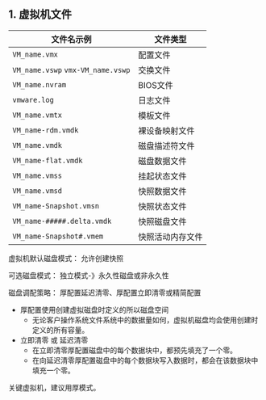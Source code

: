 ## 1. 虚拟机文件



文件名示例 | 文件类型
-- | --
`VM_name.vmx` | 配置文件
`VM_name.vswp`  `vmx-VM_name.vswp` | 交换文件
`VM_name.nvram` | BIOS文件
`vmware.log` | 日志文件
`VM_name.vmtx` |  模板文件
`VM_name-rdm.vmdk` |  裸设备映射文件
`VM_name.vmdk` | 磁盘描述符文件
`VM_name-flat.vmdk` |  磁盘数据文件
`VM_name.vmss` | 挂起状态文件
`VM_name.vmsd` | 快照数据文件
`VM_name-Snapshot.vmsn` | 快照状态文件
`VM_name-#####.delta.vmdk` | 快照磁盘文件
`VM_name-Snapshot#.vmem` | 快照活动内存文件



虚拟机默认磁盘模式： 允许创建快照

可选磁盘模式： 独立模式-》永久性磁盘或非永久性

磁盘调配策略： 厚配置延迟清零、厚配置立即清零或精简配置



+ 厚配置使用创建虚拟磁盘时定义的所以磁盘空间
  + 无论客户操作系统文件系统中的数据量如何，虚拟机磁盘均会使用创建时定义的所有容量。
+ 立即清零 或 延迟清零
  + 在立即清零厚配置磁盘中的每个数据块中，都预先填充了一个零。
  + 在向延迟清零厚配置磁盘中的每个数据块写入数据时，都会在该数据块中填充一个零。



关键虚拟机，建议用厚模式。

